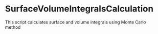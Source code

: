 # SurfaceVolumeIntegralsCalculation

This script calculates surface and volume integrals using Monte Carlo method
